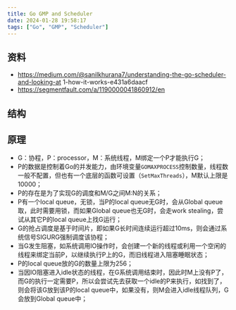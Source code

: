 ```yaml
---
title: Go GMP and Scheduler
date: 2024-01-28 19:58:17
tags: ["Go", "GMP", "Scheduler"]
---
```

## 资料
* https://medium.com/@sanilkhurana7/understanding-the-go-scheduler-and-looking-at   1-how-it-works-e431a6daacf
* https://segmentfault.com/a/1190000041860912/en

## 结构

## 原理
* G：协程，P：processor，M：系统线程，M绑定一个P才能执行G；
* P的数据是控制着Go的并发能力，由环境变量`GOMAXPROCESS`控制数量，线程数一般不配置，但也有一个底层的函数可设置（`SetMaxThreads`），M默认上限是10000；
* P的存在是为了实现G的调度和M/G之间M:N的关系；
* P有一个local queue，无锁，当P的local queue无G时，会从Global queue取，此时需要用锁，而如果Global queue也无G时，会走work stealing，尝试从其它P的local queue上找G运行；
* G的抢占调度是基于时间片，即如果G长时间连续运行超过10ms，则会通过系统信号SIGURG强制调度该协程；
* 当G发生阻塞，如系统调用IO操作时，会创建一个新的线程或利用一个空闲的线程来绑定当前P，以继续执行P上的G，而旧线程进入阻塞睡眠状态；
* P的local queue放的G的数量上限为256；
* 当因IO阻塞进入idle状态的线程，在G系统调用结束时，因此时M上没有P了，而G的执行一定需要P，所以会尝试先去获取一个idle的P来执行，如找到了，则会将该G放到该P的local queue中，如果没有，则M会进入idle线程队列，G会放到Global queue中；

<!--more-->


